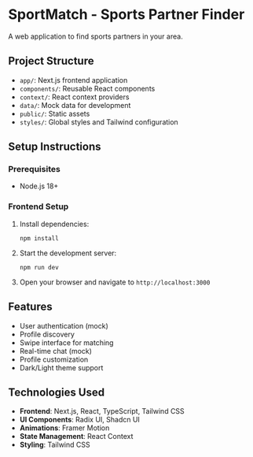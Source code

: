 # SportMatch - Sports Partner Finder

A web application to find sports partners in your area.

## Project Structure

- `app/`: Next.js frontend application
- `components/`: Reusable React components
- `context/`: React context providers
- `data/`: Mock data for development
- `public/`: Static assets
- `styles/`: Global styles and Tailwind configuration

## Setup Instructions

### Prerequisites

- Node.js 18+

### Frontend Setup

1. Install dependencies:
   ```
   npm install
   ```

2. Start the development server:
   ```
   npm run dev
   ```

3. Open your browser and navigate to `http://localhost:3000`

## Features

- User authentication (mock)
- Profile discovery
- Swipe interface for matching
- Real-time chat (mock)
- Profile customization
- Dark/Light theme support

## Technologies Used

- **Frontend**: Next.js, React, TypeScript, Tailwind CSS
- **UI Components**: Radix UI, Shadcn UI
- **Animations**: Framer Motion
- **State Management**: React Context
- **Styling**: Tailwind CSS
